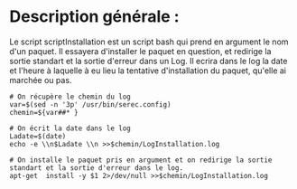 # Description générale :
Le script scriptInstallation est un script bash qui prend en argument le nom d'un paquet.
Il essayera d'installer le paquet en question, et redirige la sortie standart et la sortie d'erreur dans un Log.
Il ecrira dans le log la date et l'heure à laquelle à eu lieu la tentative d'installation du paquet, qu'elle ai marchée ou pas.

```
# On récupère le chemin du log
var=$(sed -n '3p' /usr/bin/serec.config)
chemin=${var##* }      

# On écrit la date dans le log
Ladate=$(date)  
echo -e \\n$Ladate \\n >>$chemin/LogInstallation.log

# On installe le paquet pris en argument et on redirige la sortie standart et la sortie d'erreur dans le log.
apt-get  install -y $1 2>/dev/null >>$chemin/LogInstallation.log 
```

